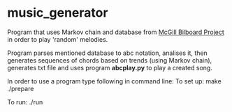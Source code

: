 # music_generator

Program that uses Markov chain and database from [McGill Bilboard Project](https://ddmal.music.mcgill.ca/research/The_McGill_Billboard_Project_(Chord_Analysis_Dataset)/) in order to play 'random' melodies.

Program parses mentioned database to abc notation, analises it, then generates sequences of chords based on trends (using Markov chain), generates txt file and uses program **abcplay.py** to play a created song.

In order to use a program type following in command line:
To set up:
make 
./prepare

To run:
./run
